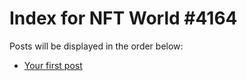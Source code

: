 # Index for NFT World #4164
Posts will be displayed in the order below:

- [Your first post](./001-first.md)

